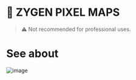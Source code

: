 # 🔰 ZYGEN PIXEL MAPS
> ⚠ Not recommended for professional uses.

# See about
![image](https://i.imgur.com/3hyswqI.png)
